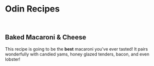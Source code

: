 <!DOCTYPE html>
<html>
<head>
  <meta charset="UTF-8">
</head>
<body>
  <h1>Odin Recipes</h1>
 <br>
 <div>
   <h2>Baked Macaroni & Cheese</h2>
  </div>
 <div>
   This recipe is going to be the <strong>best</strong> macaroni you've ever tasted! It pairs wonderfully with candied yams, honey glazed tenders, bacon, and even lobster!
  </div>
  
</body>
</html>

